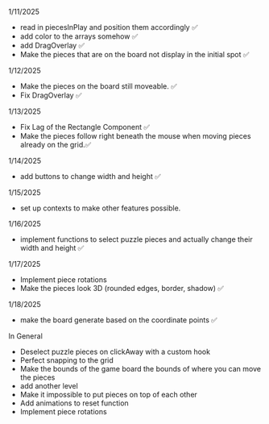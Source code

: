 1/11/2025

- read in piecesInPlay and position them accordingly ✅
- add color to the arrays somehow ✅
- add DragOverlay ✅
- Make the pieces that are on the board not display in the initial spot ✅

1/12/2025

- Make the pieces on the board still moveable. ✅
- Fix DragOverlay ✅

1/13/2025

- Fix Lag of the Rectangle Component ✅
- Make the pieces follow right beneath the mouse when moving pieces already on the grid.✅

1/14/2025

- add buttons to change width and height ✅

1/15/2025

- set up contexts to make other features possible.

1/16/2025

- implement functions to select puzzle pieces and actually change their width and height ✅

1/17/2025

- Implement piece rotations
- Make the pieces look 3D (rounded edges, border, shadow) ✅

1/18/2025

- make the board generate based on the coordinate points ✅

In General

- Deselect puzzle pieces on clickAway with a custom hook
- Perfect snapping to the grid
- Make the bounds of the game board the bounds of where you can move the pieces
- add another level
- Make it impossible to put pieces on top of each other
- Add animations to reset function
- Implement piece rotations
